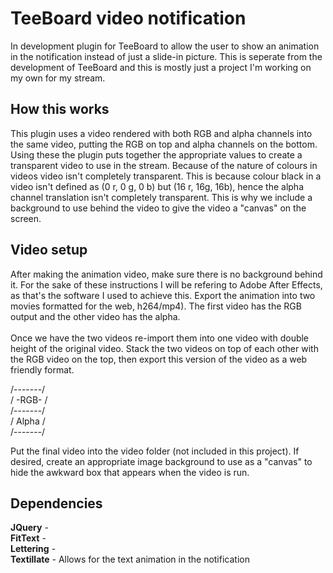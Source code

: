 <h1>TeeBoard video notification</h1>
In development plugin for TeeBoard to allow the user to show an animation in the notification instead of just a slide-in picture. This is seperate from the development of TeeBoard and this is mostly just a project I'm working on my own for my stream.


<h2>How this works</h2>
This plugin uses a video rendered with both RGB and alpha channels into the same video, putting the RGB on top and alpha channels on the bottom. Using these the plugin puts together the appropriate values to create a transparent video to use in the stream. Because of the nature of colours in videos video isn't completely transparent. This is because colour black in a video isn't defined as (0 r, 0 g, 0 b) but (16 r, 16g, 16b), hence the alpha channel translation isn't completely transparent. This is why we include a background to use behind the video to give the video a "canvas" on the screen. 

<h2>Video setup</h2>
After making the animation video, make sure there is no background behind it. For the sake of these instructions I will be refering to Adobe After Effects, as that's the software I used to achieve this. Export the animation into two movies formatted for the web, h264/mp4). The first video has the RGB output and the other video has the alpha. </br>
</br>
Once we have the two videos re-import them into one video with double height of the original video. Stack the two videos on top of each other with the RGB video on the top, then export this version of the video as a web friendly format. 

/-------/</br>
/ -RGB- /</br>
/-------/</br>
/ Alpha /</br>
/-------/</br>

Put the final video into the video folder (not included in this project). If desired, create an appropriate image background to use as a "canvas" to hide the awkward box that appears when the video is run. 

<h2>Dependencies</h2>
<b>JQuery</b> - </br>
<b>FitText</b> - </br>
<b>Lettering</b> - </br>
<b>Textillate</b> - Allows for the text animation in the notification </br>
